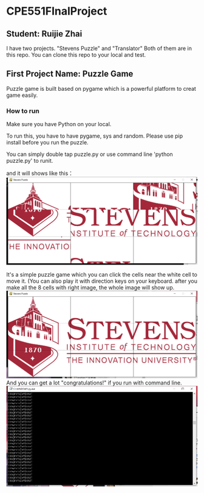 # CPE551FInalProject
## Student: Ruijie Zhai
I have two projects. "Stevens Puzzle" and "Translator"
Both of them are in this repo. You can clone this repo to your local and test.

## First Project Name: Puzzle Game
Puzzle game is built based on pygame which is a powerful platform to creat game easily.

### How to run
Make sure you have Python on your local.

To run this, you have to have pygame, sys and random. Please use pip install before you run the puzzle.

You can simply double tap puzzle.py or use command line 'python puzzle.py' to runit.

and it will shows like this：
 ![image](https://github.com/JarryZhai/CPE551FinalProject/raw/master/images/3.png)

It's a simple puzzle game which you can click the cells near the white cell to move it. (You can also play it with direction keys on your keyboard. after you make all the 8 cells with right image, the whole image will show up. 
 ![image](https://github.com/JarryZhai/CPE551FinalProject/raw/master/images/1.png)And you can get a lot "congratulations!" if you run with command line. ![image](https://github.com/JarryZhai/CPE551FinalProject/raw/master/images/2.png)


